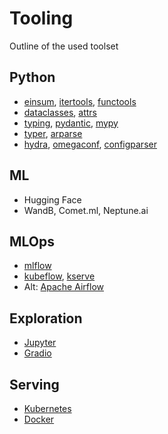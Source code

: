 Tooling
===

Outline of the used toolset

Python
---

- [einsum](https://numpy.org/doc/stable/reference/generated/numpy.einsum.html), [itertools](https://docs.python.org/3/library/itertools.html), [functools](https://docs.python.org/3/library/functools.html)
- [dataclasses](https://docs.python.org/3/library/typing.html), [attrs](https://pypi.org/project/attrs/)
- [typing](https://docs.python.org/3/library/typing.html), [pydantic](https://pydantic-docs.helpmanual.io/), [mypy](https://mypy.readthedocs.io/en/stable/)
- [typer](https://github.com/tiangolo/typer), [arparse](https://pydantic-docs.helpmanual.io/)
- [hydra](https://hydra.cc/docs/intro/), [omegaconf](omegaconf.readthedocs.io/), [configparser](https://docs.python.org/3/library/configparser.html)

ML
---

- Hugging Face
- WandB, Comet.ml, Neptune.ai

MLOps
---

- [mlflow](https://mlflow.org/docs/latest/index.html)
- [kubeflow](https://www.kubeflow.org/docs/), [kserve](https://www.kubeflow.org/docs/external-add-ons/kserve/kserve/S)
- Alt: [Apache Airflow](https://airflow.apache.org/)

Exploration
---

- [Jupyter](https://jupyter.org/)
- [Gradio](https://www.gradio.app/)

Serving
---

- [Kubernetes](https://kubernetes.io/de/)
- [Docker](https://www.docker.com/)
